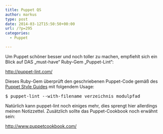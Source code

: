 ```yaml
---
title: Puppet QS
author: markus
type: post
date: 2014-03-12T15:50:50+00:00
url: /?p=295
categories:
  - Puppet

---
```

Um Puppet schöner besser und noch toller zu machen, empfiehlt sich ein Blick auf DAS &#8222;must-have&#8220; Ruby-Gem &#8222;Puppet-Lint&#8220;:
  
http://puppet-lint.com/

Dieses Ruby-Gem überprüft den geschriebenen Puppet-Code gemäß des <a href="http://docs.puppetlabs.com/guides/style_guide.html" title="Puppet Style Guide" target="_blank">Puppet Style Guides</a> mit folgendem Usage: 

<pre>$ puppet-lint --with-filename verzeichnis_modulpfad</pre>

Natürlich kann puppet-lint noch einiges mehr, dies sprengt hier allerdings meinen Notizzettel. Zusätzlich sollte das Puppet-Cookbook noch erwähnt sein:
  
http://www.puppetcookbook.com/
